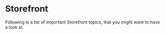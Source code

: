 # Storefront

Following is a list of important Storefront topics, that you might want to have a look at.

<PageRef page="add-custom-controller.md" title="<<<title-missing>>>" />

<PageRef page="customize-templates.md" title="<<<title-missing>>>" />

<PageRef page="add-custom-javascript.md" title="<<<title-missing>>>" />

<PageRef page="reacting-to-javascript-events.md" title="<<<title-missing>>>" />

<PageRef page="add-cookie-to-manager.md" title="<<<title-missing>>>" />

<PageRef page="use-csrf-protection.md" title="<<<title-missing>>>" />
